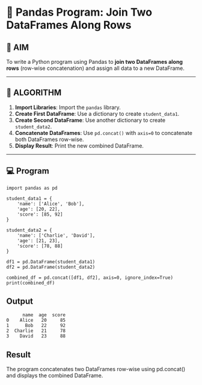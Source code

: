 # 🧪 Pandas Program: Join Two DataFrames Along Rows

## 🎯 AIM

To write a Python program using Pandas to **join two DataFrames along rows** (row-wise concatenation) and assign all data to a new DataFrame.

---

## 🧠 ALGORITHM

1. **Import Libraries**: Import the `pandas` library.
2. **Create First DataFrame**: Use a dictionary to create `student_data1`.
3. **Create Second DataFrame**: Use another dictionary to create `student_data2`.
4. **Concatenate DataFrames**: Use `pd.concat()` with `axis=0` to concatenate both DataFrames row-wise.
5. **Display Result**: Print the new combined DataFrame.

---

## 💻 Program
```
import pandas as pd

student_data1 = {
    'name': ['Alice', 'Bob'],
    'age': [20, 22],
    'score': [85, 92]
}

student_data2 = {
    'name': ['Charlie', 'David'],
    'age': [21, 23],
    'score': [78, 88]
}

df1 = pd.DataFrame(student_data1)
df2 = pd.DataFrame(student_data2)

combined_df = pd.concat([df1, df2], axis=0, ignore_index=True)
print(combined_df)
```

## Output
```
      name  age  score
0    Alice   20     85
1      Bob   22     92
2  Charlie   21     78
3    David   23     88
```

## Result
The program concatenates two DataFrames row-wise using pd.concat() and displays the combined DataFrame.
